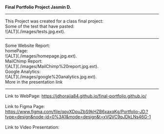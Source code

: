 **Final Portfolio Project Jasmin D.**
<hr/>
This Project was created for a class final project:<br/>
Some of the test that have pasted:<br/>
![ALT](./images/tests.jpg.ext).<br/>
<hr/>
Some Website Report:<br/>
homePage:<br/>
![ALT](./images/homepage.jpg.ext).<br/>
MailChimp Report:<br/>
![ALT](./images/MailChimp%20report.jpg.ext).<br/>
Google Analytics:<br/>
![ALT](./images/google%20analytics.jpg.ext). <br/>
More in the presentation link


<hr/>

Link to WebPage: https://jdhorajia84.github.io/final-portfolio.github.io/
<br/> <br>
Link to Figma Page: https://www.figma.com/file/qpyXDpuZbS9kHZB6xaxqKg/Portfolio-JD.?type=design&node-id=0%3A1&mode=design&t=xVQVC9qJDkLNs46G-1
<br/> <br/>
Link to Video Presentation: 
